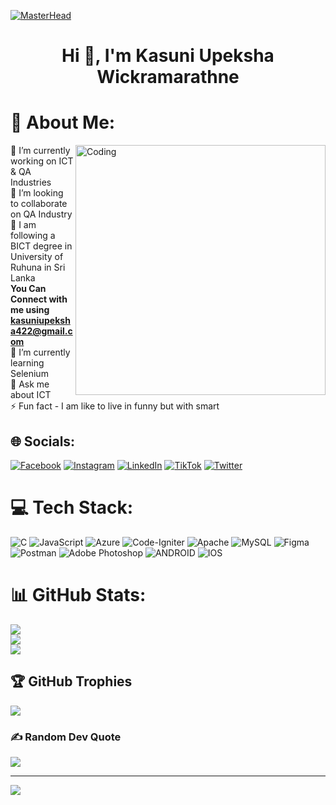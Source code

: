 
[![MasterHead](https://1.bp.blogspot.com/-7A4WynwLsMw/XbBpCXG8fHI/AAAAAAAAMt4/uOa1bpLskYgrwGbllhSu2SDj_Mig8SXJQCLcBGAsYHQ/s1600/2000_600px.gif)](https://rishavchanda.io)
<h1 align="center">Hi 👋, I'm Kasuni Upeksha Wickramarathne</h1>

# 💫 About Me:


<img align="right" alt="Coding" width="400" src="https://media.tenor.com/S59bPkT0pqcAAAAC/programming.gif">

🔭 I’m currently working on ICT & QA Industries<br>👯 I’m looking to collaborate on QA Industry<br>🤝 I am following a BICT degree in University of Ruhuna in Sri Lanka<br> <b>You Can Connect with me using kasuniupeksha422@gmail.com</b></br>🌱 I’m currently learning Selenium<br>💬 Ask me about ICT<br>⚡ Fun fact - I am like to live in funny but with smart









## 🌐 Socials:
[![Facebook](https://img.shields.io/badge/Facebook-%231877F2.svg?logo=Facebook&logoColor=white)](https://facebook.com/kasuni.upeksha.777) [![Instagram](https://img.shields.io/badge/Instagram-%23E4405F.svg?logo=Instagram&logoColor=white)](https://instagram.com/hi_upeksha) [![LinkedIn](https://img.shields.io/badge/LinkedIn-%230077B5.svg?logo=linkedin&logoColor=white)](https://linkedin.com/in/kasuniupeksha) [![TikTok](https://img.shields.io/badge/TikTok-%23000000.svg?logo=TikTok&logoColor=white)](https://tiktok.com/@@kiker_k) [![Twitter](https://img.shields.io/badge/Twitter-%231DA1F2.svg?logo=Twitter&logoColor=white)](https://twitter.com/@kasuni422) 

# 💻 Tech Stack:
![C](https://img.shields.io/badge/c-%2300599C.svg?style=for-the-badge&logo=c&logoColor=white) ![JavaScript](https://img.shields.io/badge/javascript-%23323330.svg?style=for-the-badge&logo=javascript&logoColor=%23F7DF1E) ![Azure](https://img.shields.io/badge/azure-%230072C6.svg?style=for-the-badge&logo=azure-devops&logoColor=white) ![Code-Igniter](https://img.shields.io/badge/CodeIgniter-%23EF4223.svg?style=for-the-badge&logo=codeIgniter&logoColor=white) ![Apache](https://img.shields.io/badge/apache-%23D42029.svg?style=for-the-badge&logo=apache&logoColor=white) ![MySQL](https://img.shields.io/badge/mysql-%2300f.svg?style=for-the-badge&logo=mysql&logoColor=white) 	![Figma](https://img.shields.io/badge/figma-%23F24E1E.svg?style=for-the-badge&logo=figma&logoColor=white) ![Postman](https://img.shields.io/badge/Postman-FF6C37?style=for-the-badge&logo=postman&logoColor=white) ![Adobe Photoshop](https://img.shields.io/badge/adobephotoshop-%2331A8FF.svg?style=for-the-badge&logo=adobephotoshop&logoColor=white) ![ANDROID](https://img.shields.io/badge/android-%2320232a.svg?style=for-the-badge&logo=android&logoColor=%a4c639) ![IOS](https://img.shields.io/badge/IOS-%2320232a.svg?style=for-the-badge&logo=apple&logoColor=white)
# 📊 GitHub Stats:
![](https://github-readme-stats.vercel.app/api?username=kasuni-upeksha&theme=radical&hide_border=false&include_all_commits=true&count_private=true)<br/>
![](https://github-readme-streak-stats.herokuapp.com/?user=kasuni-upeksha&theme=radical&hide_border=false)<br/>
![](https://github-readme-stats.vercel.app/api/top-langs/?username=kasuni-upeksha&theme=radical&hide_border=false&include_all_commits=true&count_private=true&layout=compact)

## 🏆 GitHub Trophies
![](https://github-profile-trophy.vercel.app/?username=kasuni-upeksha&theme=radical&no-frame=false&no-bg=true&margin-w=4)

### ✍️ Random Dev Quote
![](https://quotes-github-readme.vercel.app/api?type=horizontal&theme=radical)

---
[![](https://visitcount.itsvg.in/api?id=kasuni-upeksha&icon=0&color=0)](https://visitcount.itsvg.in)

<!-- Proudly created with GPRM ( https://gprm.itsvg.in ) -->
